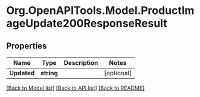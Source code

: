 # Org.OpenAPITools.Model.ProductImageUpdate200ResponseResult

## Properties

Name | Type | Description | Notes
------------ | ------------- | ------------- | -------------
**Updated** | **string** |  | [optional] 

[[Back to Model list]](../README.md#documentation-for-models) [[Back to API list]](../README.md#documentation-for-api-endpoints) [[Back to README]](../README.md)

